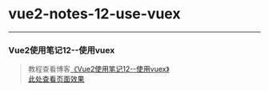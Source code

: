 # vue2-notes-12-use-vuex      
---
### Vue2使用笔记12--使用vuex               

> 教程查看博客[《Vue2使用笔记12--使用vuex》](https://godbasin.github.io/2018/01/13/vue2-notes-12-use-vuex/)           
> [此处查看页面效果](http://ofyya1gfg.bkt.clouddn.com/12-use-vuex/index.html#/app/add/service)
